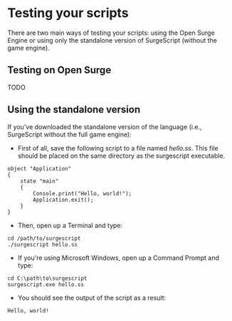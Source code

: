 Testing your scripts
====================

There are two main ways of testing your scripts: using the Open Surge Engine or using only the standalone version of SurgeScript (without the game engine).

Testing on Open Surge
---------------------

TODO

Using the standalone version
----------------------------

If you've downloaded the standalone version of the language (i.e., SurgeScript without the full game engine):

- First of all, save the following script to a file named *hello.ss*. This file should be placed on the same directory as the surgescript executable.
```
object "Application"
{
    state "main"
    {
        Console.print("Hello, world!");
        Application.exit();
    }
}
```
- Then, open up a Terminal and type:
```
cd /path/to/surgescript
./surgescript hello.ss
```
- If you're using Microsoft Windows, open up a Command Prompt and type:
```
cd C:\path\to\surgescript
surgescript.exe hello.ss
```
- You should see the output of the script as a result:
```
Hello, world!
```